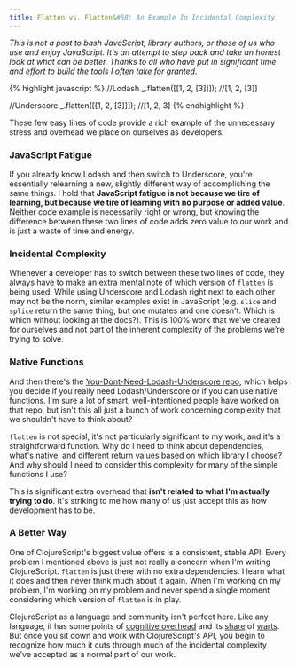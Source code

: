 ```yaml
---
title: Flatten vs. Flatten&#58; An Example In Incidental Complexity
---
```


*This is not a post to bash JavaScript, library authors, or those of us who use and enjoy JavaScript. It's an attempt to step back and take an honest look at what can be better. Thanks to all who have put in significant time and effort to build the tools I often take for granted.*

{% highlight javascript %}
//Lodash
_.flatten([[1, 2, [3]]]); //[1, 2, [3]]

//Underscore
_.flatten([[1, 2, [3]]]); //[1, 2, 3]
{% endhighlight %}

These few easy lines of code provide a rich example of the unnecessary stress and overhead we place on ourselves as developers.

### JavaScript Fatigue

If you already know Lodash and then switch to Underscore, you're essentially relearning a new, slightly different way of accomplishing the same things. I hold that **JavaScript fatigue is not because we tire of learning, but because we tire of learning with no purpose or added value**. Neither code example is necessarily right or wrong, but knowing the difference between these two lines of code adds zero value to our work and is just a waste of time and energy.

### Incidental Complexity

Whenever a developer has to switch between these two lines of code, they always have to make an extra mental note of which version of `flatten` is being used. While using Underscore and Lodash right next to each other may not be the norm, similar examples exist in JavaScript (e.g. `slice` and `splice` return the same thing, but one mutates and one doesn't. Which is which without looking at the docs?). This is 100% work that we've created for ourselves and not part of the inherent complexity of the problems we're trying to solve.

### Native Functions

And then there's the [You-Dont-Need-Lodash-Underscore repo][no-repo], which helps you decide if you really need Lodash/Underscore or if you can use native functions. I'm sure a lot of smart, well-intentioned people have worked on that repo, but isn't this all just a bunch of work concerning complexity that we shouldn't have to think about?

`flatten` is not special, it's not particularly significant to my work, and it's a straightforward function. Why do I need to think about dependencies, what's native, and different return values based on which library I choose? And why should I need to consider this complexity for many of the simple functions I use?

This is significant extra overhead that **isn't related to what I'm actually trying to do**. It's striking to me how many of us just accept this as how development has to be.

### A Better Way

One of ClojureScript's biggest value offers is a consistent, stable API. Every problem I mentioned above is just not really a concern when I'm writing ClojureScript. `flatten` is just there with no extra dependencies. I learn what it does and then never think much about it again. When I'm working on my problem, I'm working on my problem and never spend a single moment considering which version of `flatten` is in play.

ClojureScript as a language and community isn't perfect here. Like any language, it has some points of [cognitive overhead][property-access] and its [share][dont-like-1] of [warts][dont-like-2]. But once you sit down and work with ClojureScript's API, you begin to recognize how much it cuts through much of the incidental complexity we've accepted as a normal part of our work.

[no-repo]: https://github.com/you-dont-need/You-Dont-Need-Lodash-Underscore
[property-access]: http://clojurescriptmadeeasy.com/blog/js-interop-property-access.html
[dont-like-1]: https://www.reddit.com/r/Clojure/comments/5zq45b/what_are_the_things_that_you_dont_like_in_clojure/
[dont-like-2]: https://www.reddit.com/r/Clojure/comments/650hw1/what_are_the_biggest_pain_points_of/

